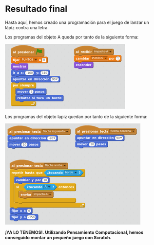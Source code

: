 
# Resultado final

Hasta aquí, hemos creado una programación para el juego de lanzar un lápiz contra una letra. 

Los programas del objeto A queda por tanto de la siguiente forma:

![](img/Seleccion_062.png)

Los programas del objeto lapiz quedan por tanto de la siguiente forma:

![](img/Seleccion_059.1.png)

**¡YA LO TENEMOS!. Utilizando Pensamiento Computacional, hemos conseguido montar un pequeño juego con Scratch.**

